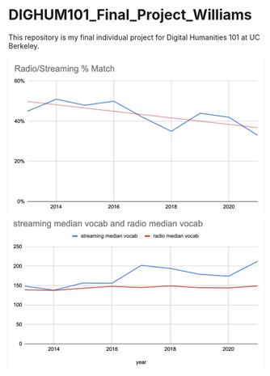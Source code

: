 # DIGHUM101_Final_Project_Williams
This repository is my final individual project for Digital Humanities 101 at UC Berkeley. 

![Radio Streaming Percent Match](radio_streaming_match.jpg) 
![Streaming_Vs_Radio_Vocab](streaming_vs_radio_vocab.jpg)
